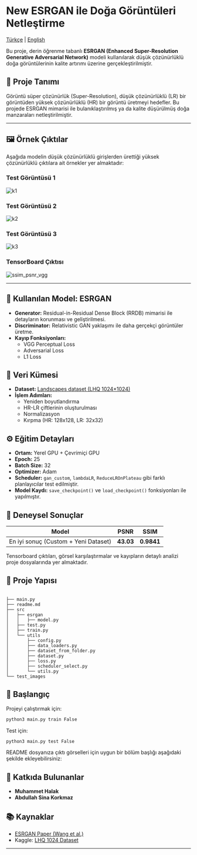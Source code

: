 # New ESRGAN ile Doğa Görüntüleri Netleştirme
[Türkçe](readme.md) | [English](readme_en.md)

Bu proje, derin öğrenme tabanlı **ESRGAN (Enhanced Super-Resolution Generative Adversarial Network)** modeli kullanılarak düşük çözünürlüklü doğa görüntülerinin kalite artırımı üzerine gerçekleştirilmiştir.

## 📌 Proje Tanımı

Görüntü süper çözünürlük (Super-Resolution), düşük çözünürlüklü (LR) bir görüntüden yüksek çözünürlüklü (HR) bir görüntü üretmeyi hedefler. Bu projede ESRGAN mimarisi ile bulanıklaştırılmış ya da kalite düşürülmüş doğa manzaraları netleştirilmiştir.

---

## 🖼️ Örnek Çıktılar
Aşağıda modelin düşük çözünürlüklü girişlerden ürettiği yüksek çözünürlüklü çıktılara ait örnekler yer almaktadır:

###  Test Görüntüsü 1

![k1](https://github.com/user-attachments/assets/ac433516-1f27-4318-8490-f87b52d1dc8e)  

###  Test Görüntüsü 2

![k2](https://github.com/user-attachments/assets/cfc05f17-2b7c-4a35-a56a-6e223e39a7aa) 

###  Test Görüntüsü 3

![k3](https://github.com/user-attachments/assets/df9b2ac2-1060-4e80-b128-64471668377b) 

###  TensorBoard Çıktısı

![ssim_psnr_vgg](https://github.com/user-attachments/assets/5efafb75-9410-46e9-8b6e-434025762732)

---

## 🧠 Kullanılan Model: ESRGAN

- **Generator:** Residual-in-Residual Dense Block (RRDB) mimarisi ile detayların korunması ve geliştirilmesi.
- **Discriminator:** Relativistic GAN yaklaşımı ile daha gerçekçi görüntüler üretme.
- **Kayıp Fonksiyonları:**
  - VGG Perceptual Loss
  - Adversarial Loss
  - L1 Loss

## 📁 Veri Kümesi

- **Dataset:** [Landscapes dataset (LHQ 1024×1024)](https://www.kaggle.com/datasets/dimensi0n/lhq-1024)
- **İşlem Adımları:**
  - Yeniden boyutlandırma
  - HR-LR çiftlerinin oluşturulması
  - Normalizasyon
  - Kırpma (HR: 128x128, LR: 32x32)

## ⚙️ Eğitim Detayları

- **Ortam:** Yerel GPU + Çevrimiçi GPU 
- **Epoch:** 25 
- **Batch Size:** 32
- **Optimizer:** Adam
- **Scheduler:** `gan_custom`, `lambdaLR`, `ReduceLROnPlateau` gibi farklı planlayıcılar test edilmiştir.
- **Model Kaydı:** `save_checkpoint()` ve `load_checkpoint()` fonksiyonları ile yapılmıştır.

## 🔬 Deneysel Sonuçlar

| Model | PSNR | SSIM |
|-------|------|------|
| En iyi sonuç (Custom + Yeni Dataset) | **43.03** | **0.9841** |

Tensorboard çıktıları, görsel karşılaştırmalar ve kayıpların detaylı analizi proje dosyalarında yer almaktadır.

## 🔧 Proje Yapısı

```

├── main.py
├── readme.md
├── src
│   ├── esrgan
│   │   ├── model.py
│   ├── test.py
│   ├── train.py
│   └── utils
│       ├── config.py
│       ├── data_loaders.py
│       ├── dataset_from_folder.py
│       ├── dataset.py
│       ├── loss.py
│       ├── scheduler_select.py
│       └── utils.py
└── test_images

````

## 🏁 Başlangıç

Projeyi çalıştırmak için:

```bash
python3 main.py train False
````

Test için:

```bash
python3 main.py test False
```

README dosyanıza çıktı görselleri için uygun bir bölüm başlığı aşağıdaki şekilde ekleyebilirsiniz:

## 👥 Katkıda Bulunanlar

* **Muhammet Halak** 
* **Abdullah Sina Korkmaz** 

## 📚 Kaynaklar

* [ESRGAN Paper (Wang et al.)](http://arxiv.org/abs/1809.00219)
* Kaggle: [LHQ 1024 Dataset](https://www.kaggle.com/datasets/dimensi0n/lhq-1024)

---
